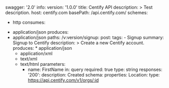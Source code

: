 swagger: '2.0'
info:
  version: '1.0.0'
  title: Centify API
  description: >
    Test description.
host: centify.com
basePath: /api.centify.com/
schemes:
  - http
consumes:
  * application/json
produces:
  * application/json
paths:
  /v:version/signup:
    post:
      tags:
        - Signup
      summary: Signup to Centify
      description: >
        Create a new Centify account.
      produces:
        * application/json
	* application/xml
	* text/xml
	* text/html
      parameters:
        * name: FirstName
	  in: query
	  required: true
	  type: string
      responses:
        '200':
	  description: Created
	  schema:
	    properties:
	      Location:
	        type: https://api.centify.com/v1/orgs/:id